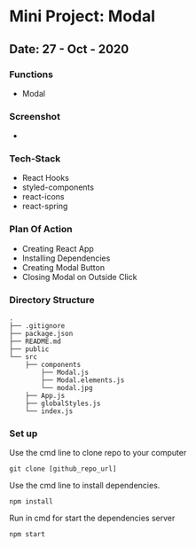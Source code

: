 # Mini Project: Modal

## Date: 27 - Oct - 2020

### Functions

- Modal

### Screenshot

- <img src="" alt=""/>

### Tech-Stack

- React Hooks
- styled-components
- react-icons
- react-spring

### Plan Of Action

- Creating React App
- Installing Dependencies
- Creating Modal Button
- Closing Modal on Outside Click

### Directory Structure

```
.
├── .gitignore
├── package.json
├── README.md
├── public
└── src
    ├── components
        ├── Modal.js
        ├── Modal.elements.js
        └── modal.jpg
    ├── App.js
    ├── globalStyles.js
    └── index.js
```

### Set up

Use the cmd line to clone repo to your computer

```
git clone [github_repo_url]
```

Use the cmd line to install dependencies.

```
npm install
```

Run in cmd for start the dependencies server

```
npm start
```
